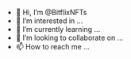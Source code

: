 - 👋 Hi, I’m @BitflixNFTs
- 👀 I’m interested in ...
- 🌱 I’m currently learning ...
- 💞️ I’m looking to collaborate on ...
- 📫 How to reach me ...

<!---
BitflixNFTs/BitflixNFTs is a ✨ special ✨ repository because its `README.md` (this file) appears on your GitHub profile.
You can click the Preview link to take a look at your changes.
--->
